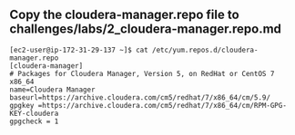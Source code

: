 ## Copy the cloudera-manager.repo file to challenges/labs/2_cloudera-manager.repo.md

```
[ec2-user@ip-172-31-29-137 ~]$ cat /etc/yum.repos.d/cloudera-manager.repo 
[cloudera-manager]
# Packages for Cloudera Manager, Version 5, on RedHat or CentOS 7 x86_64           	  
name=Cloudera Manager
baseurl=https://archive.cloudera.com/cm5/redhat/7/x86_64/cm/5.9/
gpgkey =https://archive.cloudera.com/cm5/redhat/7/x86_64/cm/RPM-GPG-KEY-cloudera    
gpgcheck = 1

```